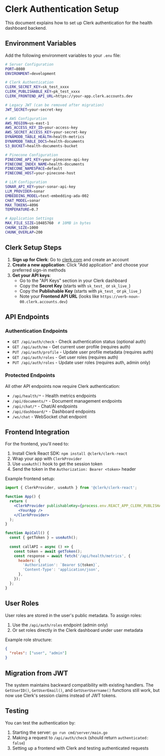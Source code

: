 # Clerk Authentication Setup

This document explains how to set up Clerk authentication for the health dashboard backend.

## Environment Variables

Add the following environment variables to your `.env` file:

```bash
# Server Configuration
PORT=8080
ENVIRONMENT=development

# Clerk Authentication
CLERK_SECRET_KEY=sk_test_xxxx
CLERK_PUBLISHABLE_KEY=pk_test_xxxx
CLERK_FRONTEND_API_URL=https://your-app.clerk.accounts.dev

# Legacy JWT (can be removed after migration)
JWT_SECRET=your-secret-key

# AWS Configuration
AWS_REGION=us-east-1
AWS_ACCESS_KEY_ID=your-access-key
AWS_SECRET_ACCESS_KEY=your-secret-key
DYNAMODB_TABLE_HEALTH=health-metrics
DYNAMODB_TABLE_DOCS=health-documents
S3_BUCKET=health-documents-bucket

# Pinecone Configuration
PINECONE_API_KEY=your-pinecone-api-key
PINECONE_INDEX_NAME=health-documents
PINECONE_NAMESPACE=default
PINECONE_HOST=your-pinecone-host

# LLM Configuration
SONAR_API_KEY=your-sonar-api-key
LLM_PROVIDER=sonar
EMBEDDING_MODEL=text-embedding-ada-002
CHAT_MODEL=sonar
MAX_TOKENS=4096
TEMPERATURE=0.7

# Application Settings
MAX_FILE_SIZE=10485760  # 10MB in bytes
CHUNK_SIZE=1000
CHUNK_OVERLAP=200
```

## Clerk Setup Steps

1. **Sign up for Clerk**: Go to [clerk.com](https://clerk.com) and create an account
2. **Create a new application**: Click "Add application" and choose your preferred sign-in methods
3. **Get your API keys**: 
   - Go to the "API Keys" section in your Clerk dashboard
   - Copy the **Secret Key** (starts with `sk_test_` or `sk_live_`)
   - Copy the **Publishable Key** (starts with `pk_test_` or `pk_live_`)
   - Note your **Frontend API URL** (looks like `https://verb-noun-00.clerk.accounts.dev`)

## API Endpoints

### Authentication Endpoints

- `GET /api/auth/check` - Check authentication status (optional auth)
- `GET /api/auth/me` - Get current user profile (requires auth)
- `PUT /api/auth/profile` - Update user profile metadata (requires auth)
- `GET /api/auth/roles` - Get user roles (requires auth)
- `PUT /api/auth/roles` - Update user roles (requires auth, admin only)

### Protected Endpoints

All other API endpoints now require Clerk authentication:

- `/api/health/*` - Health metrics endpoints
- `/api/documents/*` - Document management endpoints
- `/api/chat/*` - Chat/AI endpoints
- `/api/dashboard/*` - Dashboard endpoints
- `/ws/chat` - WebSocket chat endpoint

## Frontend Integration

For the frontend, you'll need to:

1. Install Clerk React SDK: `npm install @clerk/clerk-react`
2. Wrap your app with `ClerkProvider`
3. Use `useAuth()` hook to get the session token
4. Send the token in the `Authorization: Bearer <token>` header

Example frontend setup:

```jsx
import { ClerkProvider, useAuth } from '@clerk/clerk-react';

function App() {
  return (
    <ClerkProvider publishableKey={process.env.REACT_APP_CLERK_PUBLISHABLE_KEY}>
      <YourApp />
    </ClerkProvider>
  );
}

function ApiCall() {
  const { getToken } = useAuth();
  
  const callAPI = async () => {
    const token = await getToken();
    const response = await fetch('/api/health/metrics', {
      headers: {
        'Authorization': `Bearer ${token}`,
        'Content-Type': 'application/json',
      },
    });
  };
}
```

## User Roles

User roles are stored in the user's public metadata. To assign roles:

1. Use the `/api/auth/roles` endpoint (admin only)
2. Or set roles directly in the Clerk dashboard under user metadata

Example role structure:
```json
{
  "roles": ["user", "admin"]
}
```

## Migration from JWT

The system maintains backward compatibility with existing handlers. The `GetUserID()`, `GetUserEmail()`, and `GetUserUsername()` functions still work, but now use Clerk's session claims instead of JWT tokens.

## Testing

You can test the authentication by:

1. Starting the server: `go run cmd/server/main.go`
2. Making a request to `/api/auth/check` (should return `authenticated: false`)
3. Setting up a frontend with Clerk and testing authenticated requests 